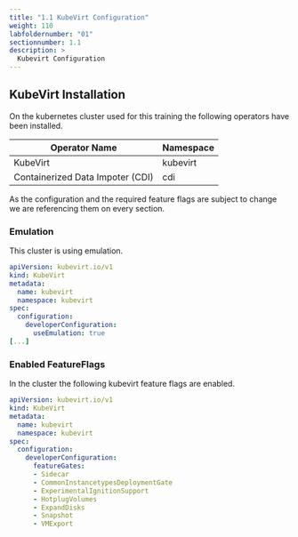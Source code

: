 ```yaml
---
title: "1.1 KubeVirt Configuration"
weight: 110
labfoldernumber: "01"
sectionnumber: 1.1
description: >
  Kubevirt Configuration
---
```



## KubeVirt Installation

On the kubernetes cluster used for this training the following operators have been installed.

| Operator Name                    | Namespace  |
|----------------------------------|------------|
| KubeVirt                         | kubevirt   |
| Containerized Data Impoter (CDI) | cdi        |

As the configuration and the required feature flags are subject to change we are referencing them on every section.


### Emulation

This cluster is using emulation.
```yaml
apiVersion: kubevirt.io/v1
kind: KubeVirt
metadata:
  name: kubevirt
  namespace: kubevirt
spec:
  configuration:
    developerConfiguration:
      useEmulation: true
[...]
```


### Enabled FeatureFlags

In the cluster the following kubevirt feature flags are enabled.

```yaml
apiVersion: kubevirt.io/v1
kind: KubeVirt
metadata:
  name: kubevirt
  namespace: kubevirt
spec:
  configuration:
    developerConfiguration:
      featureGates:
      - Sidecar
      - CommonInstancetypesDeploymentGate
      - ExperimentalIgnitionSupport
      - HotplugVolumes
      - ExpandDisks
      - Snapshot
      - VMExport
```

